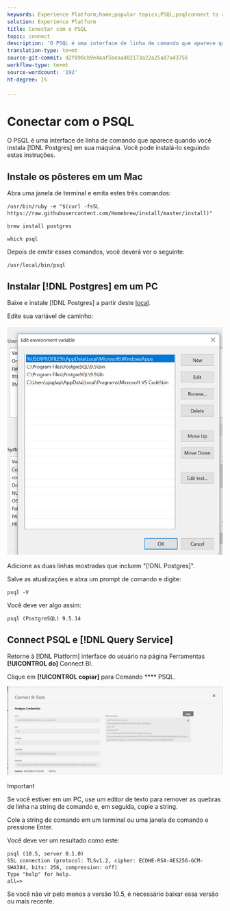 ```yaml
---
keywords: Experience Platform;home;popular topics;PSQL;psqlconnect to query service;Query service;query service;
solution: Experience Platform
title: Conectar com o PSQL
topic: connect
description: 'O PSQL é uma interface de linha de comando que aparece quando você instala os Postgres em sua máquina. Você pode instalá-lo seguindo estas instruções. '
translation-type: tm+mt
source-git-commit: d2f098cb9e4aaf5beaad02173a22a25a87a43756
workflow-type: tm+mt
source-wordcount: '192'
ht-degree: 1%

---
```



# Conectar com o PSQL

O PSQL é uma interface de linha de comando que aparece quando você instala [!DNL Postgres] em sua máquina. Você pode instalá-lo seguindo estas instruções.

## Instale os pôsteres em um Mac

Abra uma janela de terminal e emita estes três comandos:

```shell
/usr/bin/ruby -e "$(curl -fsSL https://raw.githubusercontent.com/Homebrew/install/master/install)"
```

```shell
brew install postgres
```

```shell
which psql
```

Depois de emitir esses comandos, você deverá ver o seguinte:

```shell
/usr/local/bin/psql
```

## Instalar [!DNL Postgres] em um PC

Baixe e instale [!DNL Postgres] a partir deste [local](https://www.postgresql.org/download/windows/).

Edite sua variável de caminho:

![Imagem](../images/clients/psql/path.png)

Adicione as duas linhas mostradas que incluem &quot;[!DNL Postgres]&quot;.

Salve as atualizações e abra um prompt de comando e digite:

```shell
psql -V
```

Você deve ver algo assim:

```shell
psql (PostgreSQL) 9.5.14
```

## Connect PSQL e [!DNL Query Service]

Retorne à [!DNL Platform] interface do usuário na página Ferramentas **[!UICONTROL do]** Connect BI.

Clique em **[!UICONTROL copiar]** para Comando **** PSQL.

![Imagem](../images/clients/psql/connect-bi.png)

>[!IMPORTANT]
>
>Se você estiver em um PC, use um editor de texto para remover as quebras de linha na string de comando e, em seguida, copie a string.

Cole a string de comando em um terminal ou uma janela de comando e pressione Enter.

Você deve ver um resultado como este:

```shell
psql (10.5, server 0.1.0)
SSL connection (protocol: TLSv1.2, cipher: ECDHE-RSA-AES256-GCM-SHA384, bits: 256, compression: off)
Type "help" for help.
all=>
```

Se você não vir pelo menos a versão 10.5, é necessário baixar essa versão ou mais recente.